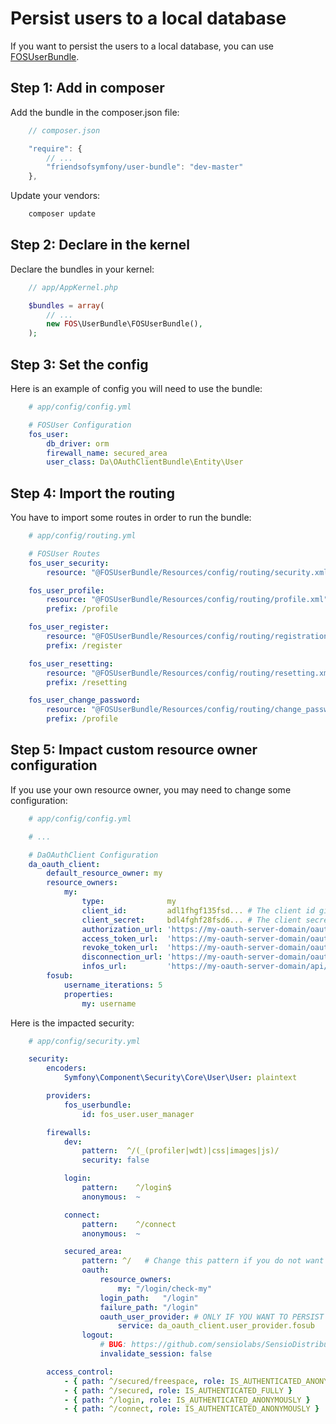 Persist users to a local database
=================================

If you want to persist the users to a local database, you can use [FOSUserBundle](https://github.com/FriendsOfSymfony/FOSUserBundle).

Step 1: Add in composer
-----------------------

Add the bundle in the composer.json file:

```js
    // composer.json

    "require": {
        // ...
        "friendsofsymfony/user-bundle": "dev-master"
    },
```

Update your vendors:

```bash
    composer update
```

Step 2: Declare in the kernel
-----------------------------

Declare the bundles in your kernel:

```php
    // app/AppKernel.php

    $bundles = array(
        // ...
        new FOS\UserBundle\FOSUserBundle(),
    );
```

Step 3: Set the config
----------------------

Here is an example of config you will need to use the bundle:

```yaml
    # app/config/config.yml

    # FOSUser Configuration
    fos_user:
        db_driver: orm
        firewall_name: secured_area
        user_class: Da\OAuthClientBundle\Entity\User
```

Step 4: Import the routing
--------------------------

You have to import some routes in order to run the bundle:

```yaml
    # app/config/routing.yml

    # FOSUser Routes
    fos_user_security:
        resource: "@FOSUserBundle/Resources/config/routing/security.xml"

    fos_user_profile:
        resource: "@FOSUserBundle/Resources/config/routing/profile.xml"
        prefix: /profile

    fos_user_register:
        resource: "@FOSUserBundle/Resources/config/routing/registration.xml"
        prefix: /register

    fos_user_resetting:
        resource: "@FOSUserBundle/Resources/config/routing/resetting.xml"
        prefix: /resetting

    fos_user_change_password:
        resource: "@FOSUserBundle/Resources/config/routing/change_password.xml"
        prefix: /profile
```

Step 5: Impact custom resource owner configuration
--------------------------------------------------

If you use your own resource owner, you may need to change some configuration:

```yaml
    # app/config/config.yml

    # ...

    # DaOAuthClient Configuration
    da_oauth_client:
        default_resource_owner: my
        resource_owners:
            my:
                type:              my
                client_id:         adl1fhgf135fsd... # The client id given by the oauth server
                client_secret:     bdl4fghf28fsd6... # The client secret given by the oauth server
                authorization_url: 'https://my-oauth-server-domain/oauth/v2/auth'
                access_token_url:  'https://my-oauth-server-domain/oauth/v2/token'
                revoke_token_url:  'https://my-oauth-server-domain/oauth/v2/revoke'     # [OPTIONAL]
                disconnection_url: 'https://my-oauth-server-domain/oauth/v2/disconnect' # [OPTIONAL]
                infos_url:         'https://my-oauth-server-domain/api/infos'
        fosub:
            username_iterations: 5
            properties:
                my: username
```

Here is the impacted security:

```yaml
    # app/config/security.yml

    security:
        encoders:
            Symfony\Component\Security\Core\User\User: plaintext

        providers:
            fos_userbundle:
                id: fos_user.user_manager

        firewalls:
            dev:
                pattern:  ^/(_(profiler|wdt)|css|images|js)/
                security: false

            login:
                pattern:    ^/login$
                anonymous:  ~

            connect:
                pattern:    ^/connect
                anonymous:  ~

            secured_area:
                pattern: ^/   # Change this pattern if you do not want to use the SSO for all your routes.
                oauth:
                    resource_owners:
                        my: "/login/check-my"
                    login_path:   "/login"
                    failure_path: "/login"
                    oauth_user_provider: # ONLY IF YOU WANT TO PERSIST THE USERS WITH FOSUB
                        service: da_oauth_client.user_provider.fosub
                logout:
                    # BUG: https://github.com/sensiolabs/SensioDistributionBundle/commit/2a518e7c957b66c9478730ca95f67e16ccdc982b
                    invalidate_session: false

        access_control:
            - { path: ^/secured/freespace, role: IS_AUTHENTICATED_ANONYMOUSLY } # An insecured path
            - { path: ^/secured, role: IS_AUTHENTICATED_FULLY }                 # A secured path
            - { path: ^/login, role: IS_AUTHENTICATED_ANONYMOUSLY }
            - { path: ^/connect, role: IS_AUTHENTICATED_ANONYMOUSLY }
```
